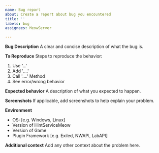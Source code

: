 ```yaml
---
name: Bug report
about: Create a report about bug you encountered
title: ''
labels: bug
assignees: MeowServer

---
```


**Bug Description**
A clear and concise description of what the bug is.

**To Reproduce**
Steps to reproduce the behavior:
1. Use '...'
2. Add '....'
3. Call '....' Method
4. See error/wrong behavior

**Expected behavior**
A description of what you expected to happen.

**Screenshots**
If applicable, add screenshots to help explain your problem.

**Environment**
 - OS: [e.g. Windows, Linux]
 - Version of HintServiceMeow
 - Version of Game
 - Plugin Framework [e.g. Exiled, NWAPI, LabAPI]

**Additional context**
Add any other context about the problem here.

